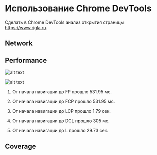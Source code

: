 # Использование Chrome DevTools

Сделать в Chrome DevTools анализ открытия страницы https://www.rigla.ru.

## Network


## Performance

![alt text](https://github.com/aly0na27/shri_tooling/blob/master/screenshots/performance_1.png?raw=true)

![alt text](https://github.com/aly0na27/shri_tooling/blob/master/screenshots/performance_2.png?raw=true)

1. От начала навигации до FP прошло 531.95 мс.

2. От начала навигации до FCP прошло 531.95 мс.

3. От начала навигации до LCP прошло 1.79 сек.

4. От начала навигации до DCL прошло 305 мс.

5. От начала навигации до L прошло 29.73 сек.



## Coverage

